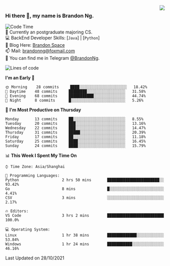<!--
<img  align="right" src="https://github-readme-stats.vercel.app/api?username=brandon0824&show_icons=true&count_private=true&hide_title=true">
-->

<img  align="right" src="https://github-readme-stats.vercel.app/api/top-langs/?username=brandon0824&layout=compact">

### Hi there 👋, my name is Brandon Ng.

![Code Time](https://img.shields.io/endpoint?style=flat-square&url=https://codetime-api.datreks.com/badge/128?logoColor=white%26project=%26recentMS=604800000%26showProject=false)  
🌱 Currently an postgraduate majoring CS.  
💻 BackEnd Developer Skills: [`Java`] | [`Python`]  
📝 Blog Here: [Brandon Space](https://brandonng.tech)  
📫 Mail: brandonng@foxmail.com  
:newspaper: You can find me in Telegram [@BrandonNg](https://t.me/BrandonNg24).  

<!--START_SECTION:waka-->
![Lines of code](https://img.shields.io/badge/From%20Hello%20World%20I%27ve%20Written-10255%20lines%20of%20code-blue)

**I'm an Early 🐤** 

```text
🌞 Morning    28 commits     ████░░░░░░░░░░░░░░░░░░░░░   18.42% 
🌆 Daytime    48 commits     ████████░░░░░░░░░░░░░░░░░   31.58% 
🌃 Evening    68 commits     ███████████░░░░░░░░░░░░░░   44.74% 
🌙 Night      8 commits      █░░░░░░░░░░░░░░░░░░░░░░░░   5.26%

```
📅 **I'm Most Productive on Thursday** 

```text
Monday       13 commits     ██░░░░░░░░░░░░░░░░░░░░░░░   8.55% 
Tuesday      20 commits     ███░░░░░░░░░░░░░░░░░░░░░░   13.16% 
Wednesday    22 commits     ███░░░░░░░░░░░░░░░░░░░░░░   14.47% 
Thursday     31 commits     █████░░░░░░░░░░░░░░░░░░░░   20.39% 
Friday       17 commits     ██░░░░░░░░░░░░░░░░░░░░░░░   11.18% 
Saturday     25 commits     ████░░░░░░░░░░░░░░░░░░░░░   16.45% 
Sunday       24 commits     ████░░░░░░░░░░░░░░░░░░░░░   15.79%

```


📊 **This Week I Spent My Time On** 

```text
⌚︎ Time Zone: Asia/Shanghai

💬 Programming Languages: 
Python                   2 hrs 50 mins       ███████████████████████░░   93.42% 
Go                       8 mins              █░░░░░░░░░░░░░░░░░░░░░░░░   4.41% 
CSV                      3 mins              ░░░░░░░░░░░░░░░░░░░░░░░░░   2.17%

🔥 Editors: 
VS Code                  3 hrs 2 mins        █████████████████████████   100.0%

💻 Operating System: 
Linux                    1 hr 38 mins        █████████████░░░░░░░░░░░░   53.84% 
Windows                  1 hr 24 mins        ███████████░░░░░░░░░░░░░░   46.16%

```


 Last Updated on 28/10/2021
<!--END_SECTION:waka-->

<!--
[![Top Langs](https://github-readme-stats.vercel.app/api/top-langs/?username=brandon0824&layout=compact)](https://github.com/brandon0824)  
-->

<!--
<img  align="right" src="https://github-readme-stats.vercel.app/api/top-langs/?username=brandon0824&layout=compact">
-->
